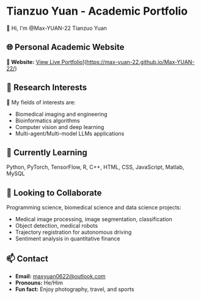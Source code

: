 # Tianzuo Yuan - Academic Portfolio
👋 Hi, I'm @Max-YUAN-22 Tianzuo Yuan

## 🌐 Personal Academic Website
**🔗 Website:** [View Live Portfolio](https://max-yuan-22.github.io/Max-YUAN-22/)](https://max-yuan-22.github.io/Max-YUAN-22/)

## 🔬 Research Interests
👀 My fields of interests are:
- Biomedical imaging and engineering
- Bioinformatics algorithms
- Computer vision and deep learning
- Multi-agent/Multi-model LLMs applications

## 🌱 Currently Learning
Python, PyTorch, TensorFlow, R, C++, HTML, CSS, JavaScript, Matlab, MySQL

## 💞️ Looking to Collaborate
Programming science, biomedical science and data science projects:
- Medical image processing, image segmentation, classification
- Object detection, medical robots
- Trajectory registration for autonomous driving
- Sentiment analysis in quantitative finance

## 📫 Contact
- **Email:** maxyuan0622@outlook.com
- **Pronouns:** He/Him
- **Fun fact:** Enjoy photography, travel, and sports
